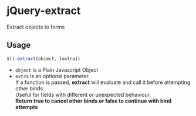 # jQuery-extract
Extract objects to forms

## Usage

```javascript
$().extract(object, [extra])
```

- `object` is a Plain Javascript Object<br>
- `extra` is an optional parameter.<br>If a function is passed, **extract** will evaluate and call it before attempting other binds.<br>Useful for fields with different or unexpected behaviour.<br>**Return true to cancel other binds or false to continue with bind attempts**
